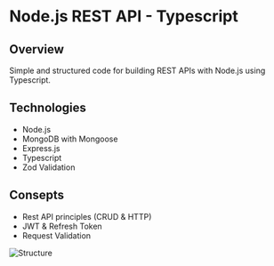 # Node.js REST API - Typescript

## Overview
Simple and structured code for building REST APIs with Node.js using Typescript.

## Technologies
- Node.js
- MongoDB with Mongoose
- Express.js
- Typescript
- Zod Validation

## Consepts
- Rest API principles (CRUD & HTTP)
- JWT & Refresh Token
- Request Validation

![Structure](https://user-images.githubusercontent.com/18348572/165157019-4ffcef7f-1428-4a9c-909e-dda5cd7e017a.png)
